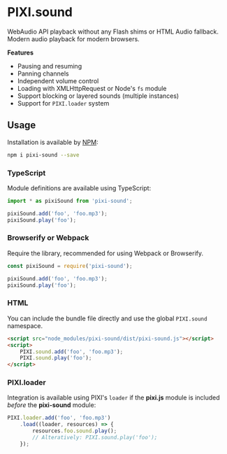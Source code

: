 # PIXI.sound

WebAudio API playback without any Flash shims or HTML Audio fallback. Modern audio playback for modern browsers. 

**Features**

* Pausing and resuming
* Panning channels
* Independent volume control
* Loading with XMLHttpRequest or Node's `fs` module
* Support blocking or layered sounds (multiple instances)
* Support for `PIXI.loader` system

## Usage

Installation is available by [NPM](https://npmjs.org):

```bash
npm i pixi-sound --save
```

### TypeScript

Module definitions are available using TypeScript:

```typescript
import * as pixiSound from 'pixi-sound';

pixiSound.add('foo', 'foo.mp3');
pixiSound.play('foo');
```

### Browserify or Webpack

Require the library, recommended for using Webpack or Browserify.

```js
const pixiSound = require('pixi-sound');

pixiSound.add('foo', 'foo.mp3');
pixiSound.play('foo');
```

### HTML

You can include the bundle file directly and use the global `PIXI.sound` namespace.

```html
<script src="node_modules/pixi-sound/dist/pixi-sound.js"></script>
<script>
    PIXI.sound.add('foo', 'foo.mp3');
    PIXI.sound.play('foo');
</script>
```

### PIXI.loader

Integration is available using PIXI's `loader` if the **pixi.js** module is included _before_ the **pixi-sound** module:

```js
PIXI.loader.add('foo', 'foo.mp3')
    .load((loader, resources) => {
        resources.foo.sound.play();
        // Alteratively: PIXI.sound.play('foo');
    });
```